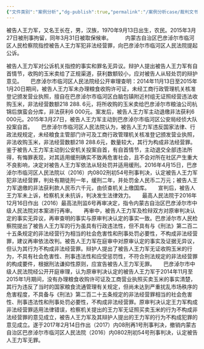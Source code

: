 ```yaml
---
{"文件类别":"案例分析","dg-publish":true,"permalink":"/案例分析case/裁判文书/王力军非法经营案/","dgPassFrontmatter":true,"noteIcon":"","created":"2024-09-10T18:51:48.401+08:00","updated":"2024-09-11T13:06:43.651+08:00"}
---
```


被告人王力军，又名王长在，男，汉族，1970年9月13日出生，农民。2015年3月27日被刑事拘留，同年3月31日被取保候审。
　　
内蒙古自治区巴彦淖尔市临河区人民检察院指控被告人王力军犯非法经营罪，向巴彦淖尔市临河区人民法院提起公诉。

  被告人王力军对公诉机关指控的事实和罪名无异议。辩护人提出被告人王力军有自首情节，收购的玉米卖给了正规渠道，获利数额较小，应对被告人从轻处罚的辩护意见。
　
  巴彦淖尔市临河区人民法院经公开审理查明：2014年11月13日至2015年1月20日期间，被告人王力军未办理粮食收购许可证，未经工商行政管理机关核准登记颁发营业执照，擅自在巴彦淖尔市临河区白脑包镇附近村组无证照经营违法收购玉米，非法经营数额218 288. 6元，将所收购的玉米卖给巴彦淖尔市粮油公司杭锦后旗蛮会分库，非法获利6 000元。案发后，被告人王力军主动退缴非法获利6 000元。2015年3月27日，被告人王力军主动到巴彦淖尔市临河区公安局经侦大队投案自首。
　
  巴彦淖尔市临河区人民法院认为，被告人王力军违反国家法律、行政法规规定，未经粮食主管部门许可及工商行政管理机关核准登记颁发营业执照，非法收购玉米，非法经营数额218 288.6元，数量较大，其行为构成非法经营罪。鉴于被告人王力军主动到公安机关投案自首，有自首情节，主动退交全部违法所得，有悔罪表现，对其适用缓刑确实不致再危害社会，且不会对所在社区产生重大不良影响，决定对被告人王力军依法从轻处罚并适用缓刑。2016年4月15日，巴彦淖尔市临河区人民法院以（2016）内0802刑初54号刑事判决，认定被告人王力军犯非法经营罪，判处有期徒刑一年，缓刑二年，并处罚金人民币二万元；被告人王力军退缴的非法获利款人民币六千元，由侦查机关上缴国库。
　
  宣判后，被告人王力军未上诉，检察机关未抗诉，判决发生法律效力。
　
  最高人民法院于2016年12月16日作出（2016）最高法刑监6号再审决定，指令内蒙古自治区巴彦淖尔市中级人民法院对本案进行再审。
　
  再审中，被告人王力军及检辩双方对原审判决认定的事实无异议，再审查明的事实与原审判决认定的事实一致。巴彦淖尔市人民检察院提出了被告人王力军的行为虽具有行政违法性，但不具有与《刑法》第二百二十五条规定的非法经营行为相当的社会危害性和刑事处罚必要性，不构成非法经营罪，建议再审依法改判。被告人王力军在庭审中对原审认定的事实及证据无异议，但认为其行为不构成非法经营罪。辩护人提出了被告人王力军无证收购玉米的行为，不具有社会危害性、刑事违法性和应受惩罚性，不符合刑法规定的非法经营罪的构成要件，根据刑法谦抑性原则，应宣告被告人王力军无罪。
　
  巴彦淖尔市中级人民法院经公开开庭审理，认为原审判决认定的被告人王力军于2014年11月至2015年1月期间，没有办理粮食收购许可证及工商营业执照买卖玉米的事实清楚，其行为违反了当时的国家粮食流通管理有关规定，但尚未达到严重扰乱市场秩序的危害程度，不具备与《刑法》第二百二十五条规定的非法经营罪相当的社会危害性、刑事违法性和刑事处罚必要性，不构成非法经营罪。原审判决认定王力军构成非法经营罪适用法律错误，检察机关提出的王力军无证照买卖玉米的行为不构成非法经营罪的意见成立，被告人王力军及其辩护人提出的王力军的行为不构成犯罪的意见成立。遂于2017年2月14日作出（2017）内08刑再1号刑事判决，撤销内蒙古自治区巴彦淖尔市临河区人民法院（2016）内0802刑初54号刑事判决，认定被告人王力军无罪。
        